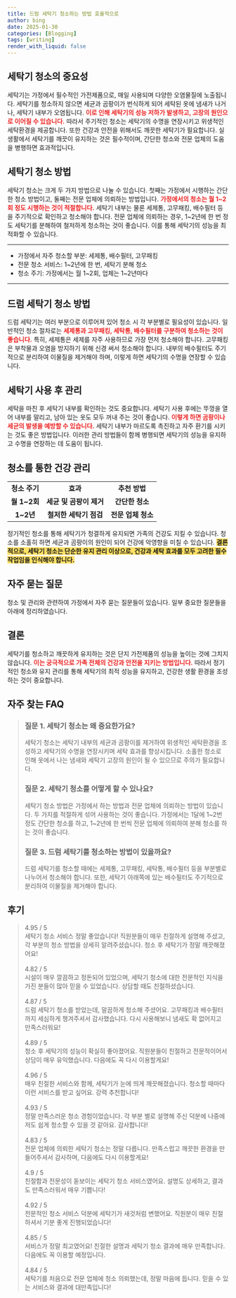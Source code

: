 ```yaml
---
title: 드럼 세탁기 청소하는 방법 효율적으로
author: bing
date: 2025-01-30
categories: [Blogging]
tags: [writing]
render_with_liquid: false
---
```



<h2 id='청소의 중요성'>세탁기 청소의 중요성</h2>

<p>세탁기는 가정에서 필수적인 가전제품으로, 매일 사용되며 다양한 오염물질에 노출됩니다. 세탁기를 청소하지 않으면 세균과 곰팡이가 번식하게 되어 세탁된 옷에 냄새가 나거나, 세탁기 내부가 오염됩니다. <b><span style="color: #ee2323;">이로 인해 세탁기의 성능 저하가 발생하고, 고장의 원인으로 이어질 수 있습니다.</span></b> 따라서 주기적인 청소는 세탁기의 수명을 연장시키고 위생적인 세탁환경을 제공합니다. 또한 건강과 안전을 위해서도 깨끗한 세탁기가 필요합니다. 실생활에서 세탁기를 깨끗이 유지하는 것은 필수적이며, 간단한 청소와 전문 업체의 도움을 병행하면 효과적입니다.</p>

<h2 id='청소 방법'>세탁기 청소 방법</h2>

<p>세탁기 청소는 크게 두 가지 방법으로 나눌 수 있습니다. 첫째는 가정에서 시행하는 간단한 청소 방법이고, 둘째는 전문 업체에 의뢰하는 방법입니다. <b><span style="color: #ee2323;">가정에서의 청소는 월 1~2회 정도 시행하는 것이 적절합니다.</span></b> 세탁기 내부는 물론 세제통, 고무패킹, 배수필터 등을 주기적으로 확인하고 청소해야 합니다. 전문 업체에 의뢰하는 경우, 1~2년에 한 번 정도 세탁기를 분해하여 철저하게 청소하는 것이 좋습니다. 이를 통해 세탁기의 성능을 최적화할 수 있습니다.</p>

<hr />

<ul>
    <li>가정에서 자주 청소할 부분: 세제통, 배수필터, 고무패킹</li>
    <li>전문 청소 서비스: 1~2년에 한 번, 세탁기 분해 청소</li>
    <li>청소 주기: 가정에서는 월 1~2회, 업체는 1~2년마다</li>
</ul>

<hr />

<h2 id='드럼 세탁기 청소법'>드럼 세탁기 청소 방법</h2>

<p>드럼 세탁기는 여러 부분으로 이루어져 있어 청소 시 각 부분별로 필요성이 있습니다. 일반적인 청소 절차로는 <b><span style="color: #ee2323;">세제통과 고무패킹, 세탁통, 배수필터를 구분하여 청소하는 것이 좋습니다.</span></b> 특히, 세제통은 세제를 자주 사용하므로 가장 먼저 청소해야 합니다. 고무패킹은 부착물과 오염을 방지하기 위해 신경 써서 청소해야 합니다. 내부의 배수필터도 주기적으로 분리하여 이물질을 제거해야 하며, 이렇게 하면 세탁기의 수명을 연장할 수 있습니다.</p>

<h2 id='세탁기 사용 후 관리'>세탁기 사용 후 관리</h2>

<p>세탁을 마친 후 세탁기 내부를 확인하는 것도 중요합니다. 세탁기 사용 후에는 뚜껑을 열어 내부를 말리고, 남아 있는 옷도 모두 꺼내 주는 것이 좋습니다. <b><span style="color: #ee2323;">이렇게 하면 곰팡이나 세균의 발생을 예방할 수 있습니다.</span></b> 세탁기 내부가 마르도록 촉진하고 자주 환기를 시키는 것도 좋은 방법입니다. 이러한 관리 방법들이 함께 병행되면 세탁기의 성능을 유지하고 수명을 연장하는 데 도움이 됩니다.</p>

<h2 id='청소를 통한 건강 관리'>청소를 통한 건강 관리</h2>

<table>
    <tr>
        <td style="text-align: center; height: 17px;"><b>청소 주기</b></td>
        <td style="text-align: center; height: 17px;"><b>효과</b></td>
        <td style="text-align: center; height: 17px;"><b>추천 방법</b></td>
    </tr>
    <tr>
        <td style="text-align: center; height: 17px;"><b>월 1~2회</b></td>
        <td style="text-align: center; height: 17px;"><b>세균 및 곰팡이 제거</b></td>
        <td style="text-align: center; height: 17px;"><b>간단한 청소</b></td>
    </tr>
    <tr>
        <td style="text-align: center; height: 17px;"><b>1~2년</b></td>
        <td style="text-align: center; height: 17px;"><b>철저한 세탁기 점검</b></td>
        <td style="text-align: center; height: 17px;"><b>전문 업체 청소</b></td>
    </tr>
</table>

<p>정기적인 청소를 통해 세탁기가 청결하게 유지되면 가족의 건강도 지킬 수 있습니다. 청소를 소홀히 하면 세균과 곰팡이의 원인이 되어 건강에 악영향을 미칠 수 있습니다. <b><span style="background-color: #ffe066;">결론적으로, 세탁기 청소는 단순한 유지 관리 이상으로, 건강과 세탁 효과를 모두 고려한 필수 작업임을 인식해야 합니다.</span></b></p>

<h2 id='자주 묻는 질문'>자주 묻는 질문</h2>

<p>청소 및 관리와 관련하여 가정에서 자주 묻는 질문들이 있습니다. 일부 중요한 질문들을 아래에 정리하였습니다.</p>

<h2 id='결론'>결론</h2>

<p>세탁기를 청소하고 깨끗하게 유지하는 것은 단지 가전제품의 성능을 높이는 것에 그치지 않습니다. <b><span style="color: #ee2323;">이는 궁극적으로 가족 전체의 건강과 안전을 지키는 방법입니다.</span></b> 따라서 정기적인 청소와 유지 관리를 통해 세탁기의 최적 성능을 유지하고, 건강한 생활 환경을 조성하는 것이 중요합니다.</p>


<h2 id='자주_찾는_FAQ'>자주 찾는 FAQ</h2>
<div itemscope="" itemtype="https://schema.org/FAQPage"> 
<blockquote> 
<div itemscope="" itemprop="mainEntity" itemtype="https://schema.org/Question"> 
<h3 itemprop="name">질문 1. 세탁기 청소는 왜 중요한가요?</h3> 
<div itemscope="" itemprop="acceptedAnswer" itemtype="https://schema.org/Answer"> 
<span itemprop="text"> 
<p>세탁기 청소는 세탁기 내부의 세균과 곰팡이를 제거하여 위생적인 세탁환경을 조성하고 세탁기의 수명을 연장시키며 세탁 효과를 향상시킵니다. 소홀한 청소로 인해 옷에서 나는 냄새와 세탁기 고장의 원인이 될 수 있으므로 주의가 필요합니다.</p> 
</span> 
</div> 
</div> 
<div itemscope="" itemprop="mainEntity" itemtype="https://schema.org/Question"> 
<h3 itemprop="name">질문 2. 세탁기 청소를 어떻게 할 수 있나요?</h3> 
<div itemscope="" itemprop="acceptedAnswer" itemtype="https://schema.org/Answer"> 
<span itemprop="text"> 
<p>세탁기 청소 방법은 가정에서 하는 방법과 전문 업체에 의뢰하는 방법이 있습니다. 두 가지를 적절하게 섞어 사용하는 것이 좋습니다. 가정에서는 1달에 1~2번 정도 간단한 청소를 하고, 1~2년에 한 번씩 전문 업체에 의뢰하여 분해 청소를 하는 것이 좋습니다.</p> 
</span> 
</div> 
</div> 
<div itemscope="" itemprop="mainEntity" itemtype="https://schema.org/Question"> 
<h3 itemprop="name">질문 3. 드럼 세탁기를 청소하는 방법이 있을까요?</h3> 
<div itemscope="" itemprop="acceptedAnswer" itemtype="https://schema.org/Answer"> 
<span itemprop="text"> 
<p>드럼 세탁기를 청소할 때에는 세제통, 고무패킹, 세탁통, 배수필터 등을 부분별로 나누어서 청소해야 합니다. 또한, 세탁기 아래쪽에 있는 배수필터도 주기적으로 분리하여 이물질을 제거해야 합니다.</p> 
</span> 
</div> 
</div> 
</blockquote> 
</div>
<h2 id='후기'>후기</h2>
<div itemscope itemtype="https://schema.org/Product">
  <blockquote>
  <div itemprop="review" itemscope itemtype="https://schema.org/Review">
      <div itemprop="reviewRating" itemscope itemtype="https://schema.org/Rating"> <span itemprop="ratingValue">4.95</span> / <span itemprop="bestRating">5</span> </div>
      <span itemprop="reviewBody">세탁기 청소 서비스 정말 좋았습니다! 직원분들이 매우 친절하게 설명해 주셨고, 각 부분의 청소 방법을 상세히 알려주셨습니다. 청소 후 세탁기가 정말 깨끗해졌어요!</span>
  </div>
  <br>
  <div itemprop="review" itemscope itemtype="https://schema.org/Review">
      <div itemprop="reviewRating" itemscope itemtype="https://schema.org/Rating"> <span itemprop="ratingValue">4.82</span> / <span itemprop="bestRating">5</span> </div>
      <span itemprop="reviewBody">시설이 매우 깔끔하고 정돈되어 있었으며, 세탁기 청소에 대한 전문적인 지식을 가진 분들이 많아 믿을 수 있었습니다. 상담할 때도 친절하셨습니다.</span>
  </div>
  <br>
  <div itemprop="review" itemscope itemtype="https://schema.org/Review">
      <div itemprop="reviewRating" itemscope itemtype="https://schema.org/Rating"> <span itemprop="ratingValue">4.87</span> / <span itemprop="bestRating">5</span> </div>
      <span itemprop="reviewBody">드럼 세탁기 청소를 받았는데, 말끔하게 청소해 주셨어요. 고무패킹과 배수필터까지 세심하게 챙겨주셔서 감사했습니다. 다시 사용해보니 냄새도 확 없어지고 만족스러워요!</span>
  </div>
  <br>
  <div itemprop="review" itemscope itemtype="https://schema.org/Review">
      <div itemprop="reviewRating" itemscope itemtype="https://schema.org/Rating"> <span itemprop="ratingValue">4.89</span> / <span itemprop="bestRating">5</span> </div>
      <span itemprop="reviewBody">청소 후 세탁기의 성능이 확실히 좋아졌어요. 직원분들이 친절하고 전문적이어서 상담이 매우 유익했습니다. 다음에도 꼭 다시 이용할게요!</span>
  </div>
  <br>
  <div itemprop="review" itemscope itemtype="https://schema.org/Review">
      <div itemprop="reviewRating" itemscope itemtype="https://schema.org/Rating"> <span itemprop="ratingValue">4.96</span> / <span itemprop="bestRating">5</span> </div>
      <span itemprop="reviewBody">매우 친절한 서비스와 함께, 세탁기가 눈에 띄게 깨끗해졌습니다. 청소할 때마다 이런 서비스를 받고 싶어요. 강력 추천합니다!</span>
  </div>
  <br>
  <div itemprop="review" itemscope itemtype="https://schema.org/Review">
      <div itemprop="reviewRating" itemscope itemtype="https://schema.org/Rating"> <span itemprop="ratingValue">4.93</span> / <span itemprop="bestRating">5</span> </div>
      <span itemprop="reviewBody">정말 만족스러운 청소 경험이었습니다. 각 부분 별로 설명해 주신 덕분에 나중에 저도 쉽게 청소할 수 있을 것 같아요. 감사합니다!</span>
  </div>
  <br>
  <div itemprop="review" itemscope itemtype="https://schema.org/Review">
      <div itemprop="reviewRating" itemscope itemtype="https://schema.org/Rating"> <span itemprop="ratingValue">4.83</span> / <span itemprop="bestRating">5</span> </div>
      <span itemprop="reviewBody">전문 업체에 의뢰한 세탁기 청소는 정말 다릅니다. 만족스럽고 깨끗한 환경을 만들어주셔서 감사하며, 다음에도 다시 이용할게요!</span>
  </div>
  <br>
  <div itemprop="review" itemscope itemtype="https://schema.org/Review">
      <div itemprop="reviewRating" itemscope itemtype="https://schema.org/Rating"> <span itemprop="ratingValue">4.9</span> / <span itemprop="bestRating">5</span> </div>
      <span itemprop="reviewBody">친절함과 전문성이 돋보이는 세탁기 청소 서비스였어요. 설명도 상세하고, 결과도 만족스러워서 매우 기쁩니다!</span>
  </div>
  <br>
  <div itemprop="review" itemscope itemtype="https://schema.org/Review">
      <div itemprop="reviewRating" itemscope itemtype="https://schema.org/Rating"> <span itemprop="ratingValue">4.92</span> / <span itemprop="bestRating">5</span> </div>
      <span itemprop="reviewBody">전문적인 청소 서비스 덕분에 세탁기가 새것처럼 변했어요. 직원분이 매우 친절하셔서 기분 좋게 진행되었습니다!</span>
  </div>
  <br>
  <div itemprop="review" itemscope itemtype="https://schema.org/Review">
      <div itemprop="reviewRating" itemscope itemtype="https://schema.org/Rating"> <span itemprop="ratingValue">4.85</span> / <span itemprop="bestRating">5</span> </div>
      <span itemprop="reviewBody">서비스가 정말 최고였어요! 친절한 설명과 세탁기 청소 결과에 매우 만족합니다. 다음에도 꼭 이용할 예정입니다.</span>
  </div>
  <br>
  <div itemprop="review" itemscope itemtype="https://schema.org/Review">
      <div itemprop="reviewRating" itemscope itemtype="https://schema.org/Rating"> <span itemprop="ratingValue">4.84</span> / <span itemprop="bestRating">5</span> </div>
      <span itemprop="reviewBody">세탁기를 처음으로 전문 업체에 청소 의뢰했는데, 정말 마음에 듭니다. 믿을 수 있는 서비스와 결과에 대만족입니다!</span>
  </div>
  </blockquote>
</div>
